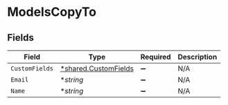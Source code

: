 # ModelsCopyTo


## Fields

| Field                                                       | Type                                                        | Required                                                    | Description                                                 |
| ----------------------------------------------------------- | ----------------------------------------------------------- | ----------------------------------------------------------- | ----------------------------------------------------------- |
| `CustomFields`                                              | [*shared.CustomFields](../../models/shared/customfields.md) | :heavy_minus_sign:                                          | N/A                                                         |
| `Email`                                                     | **string*                                                   | :heavy_minus_sign:                                          | N/A                                                         |
| `Name`                                                      | **string*                                                   | :heavy_minus_sign:                                          | N/A                                                         |